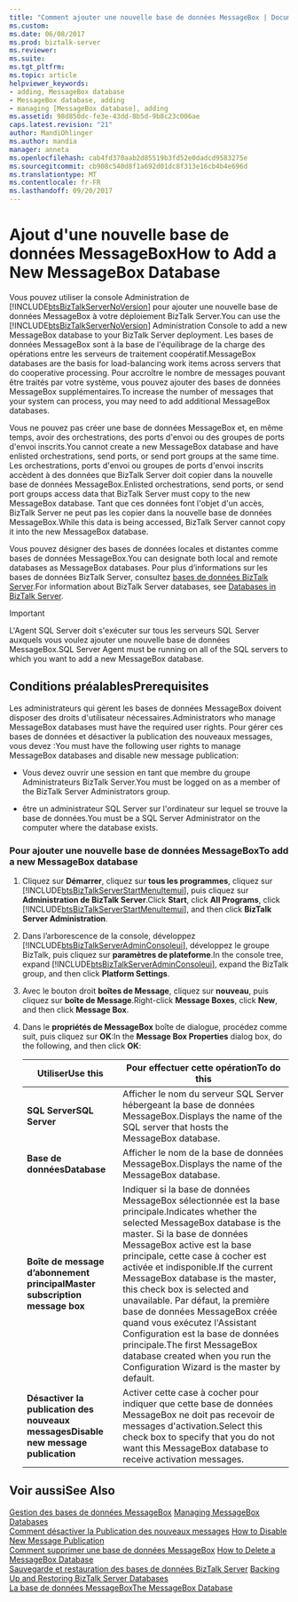 ```yaml
---
title: "Comment ajouter une nouvelle base de données MessageBox | Documents Microsoft"
ms.custom: 
ms.date: 06/08/2017
ms.prod: biztalk-server
ms.reviewer: 
ms.suite: 
ms.tgt_pltfrm: 
ms.topic: article
helpviewer_keywords:
- adding, MessageBox database
- MessageBox database, adding
- managing [MessageBox database], adding
ms.assetid: 98d850dc-fe3e-43dd-8b5d-9b8c23c006ae
caps.latest.revision: "21"
author: MandiOhlinger
ms.author: mandia
manager: anneta
ms.openlocfilehash: cab4fd370aab2d85519b3fd52e0dadcd9583275e
ms.sourcegitcommit: cb908c540d8f1a692d01dc8f313e16cb4b4e696d
ms.translationtype: MT
ms.contentlocale: fr-FR
ms.lasthandoff: 09/20/2017
---
```

# <a name="how-to-add-a-new-messagebox-database"></a><span data-ttu-id="56d0b-102">Ajout d'une nouvelle base de données MessageBox</span><span class="sxs-lookup"><span data-stu-id="56d0b-102">How to Add a New MessageBox Database</span></span>
<span data-ttu-id="56d0b-103">Vous pouvez utiliser la console Administration de [!INCLUDE[btsBizTalkServerNoVersion](../includes/btsbiztalkservernoversion-md.md)] pour ajouter une nouvelle base de données MessageBox à votre déploiement BizTalk Server.</span><span class="sxs-lookup"><span data-stu-id="56d0b-103">You can use the [!INCLUDE[btsBizTalkServerNoVersion](../includes/btsbiztalkservernoversion-md.md)] Administration Console to add a new MessageBox database to your BizTalk Server deployment.</span></span> <span data-ttu-id="56d0b-104">Les bases de données MessageBox sont à la base de l'équilibrage de la charge des opérations entre les serveurs de traitement coopératif.</span><span class="sxs-lookup"><span data-stu-id="56d0b-104">MessageBox databases are the basis for load-balancing work items across servers that do cooperative processing.</span></span> <span data-ttu-id="56d0b-105">Pour accroître le nombre de messages pouvant être traités par votre système, vous pouvez ajouter des bases de données MessageBox supplémentaires.</span><span class="sxs-lookup"><span data-stu-id="56d0b-105">To increase the number of messages that your system can process, you may need to add additional MessageBox databases.</span></span>  
  
 <span data-ttu-id="56d0b-106">Vous ne pouvez pas créer une base de données MessageBox et, en même temps, avoir des orchestrations, des ports d'envoi ou des groupes de ports d'envoi inscrits.</span><span class="sxs-lookup"><span data-stu-id="56d0b-106">You cannot create a new MessageBox database and have enlisted orchestrations, send ports, or send port groups at the same time.</span></span> <span data-ttu-id="56d0b-107">Les orchestrations, ports d'envoi ou groupes de ports d'envoi inscrits accèdent à des données que BizTalk Server doit copier dans la nouvelle base de données MessageBox.</span><span class="sxs-lookup"><span data-stu-id="56d0b-107">Enlisted orchestrations, send ports, or send port groups access data that BizTalk Server must copy to the new MessageBox database.</span></span> <span data-ttu-id="56d0b-108">Tant que ces données font l'objet d'un accès, BizTalk Server ne peut pas les copier dans la nouvelle base de données MessageBox.</span><span class="sxs-lookup"><span data-stu-id="56d0b-108">While this data is being accessed, BizTalk Server cannot copy it into the new MessageBox database.</span></span>  
  
 <span data-ttu-id="56d0b-109">Vous pouvez désigner des bases de données locales et distantes comme bases de données MessageBox.</span><span class="sxs-lookup"><span data-stu-id="56d0b-109">You can designate both local and remote databases as MessageBox databases.</span></span> <span data-ttu-id="56d0b-110">Pour plus d’informations sur les bases de données BizTalk Server, consultez [bases de données BizTalk Server](../core/databases-in-biztalk-server.md).</span><span class="sxs-lookup"><span data-stu-id="56d0b-110">For information about BizTalk Server databases, see [Databases in BizTalk Server](../core/databases-in-biztalk-server.md).</span></span>  
  
> [!IMPORTANT]
>  <span data-ttu-id="56d0b-111">L'Agent SQL Server doit s'exécuter sur tous les serveurs SQL Server auxquels vous voulez ajouter une nouvelle base de données MessageBox.</span><span class="sxs-lookup"><span data-stu-id="56d0b-111">SQL Server Agent must be running on all of the SQL servers to which you want to add a new MessageBox database.</span></span>  
  
## <a name="prerequisites"></a><span data-ttu-id="56d0b-112">Conditions préalables</span><span class="sxs-lookup"><span data-stu-id="56d0b-112">Prerequisites</span></span>  
 <span data-ttu-id="56d0b-113">Les administrateurs qui gèrent les bases de données MessageBox doivent disposer des droits d'utilisateur nécessaires.</span><span class="sxs-lookup"><span data-stu-id="56d0b-113">Administrators who manage MessageBox databases must have the required user rights.</span></span> <span data-ttu-id="56d0b-114">Pour gérer ces bases de données et désactiver la publication des nouveaux messages, vous devez :</span><span class="sxs-lookup"><span data-stu-id="56d0b-114">You must have the following user rights to manage MessageBox databases and disable new message publication:</span></span>  
  
-   <span data-ttu-id="56d0b-115">Vous devez ouvrir une session en tant que membre du groupe Administrateurs BizTalk Server.</span><span class="sxs-lookup"><span data-stu-id="56d0b-115">You must be logged on as a member of the BizTalk Server Administrators group.</span></span>  
  
-   <span data-ttu-id="56d0b-116">être un administrateur SQL Server sur l'ordinateur sur lequel se trouve la base de données.</span><span class="sxs-lookup"><span data-stu-id="56d0b-116">You must be a SQL Server Administrator on the computer where the database exists.</span></span>  
  
### <a name="to-add-a-new-messagebox-database"></a><span data-ttu-id="56d0b-117">Pour ajouter une nouvelle base de données MessageBox</span><span class="sxs-lookup"><span data-stu-id="56d0b-117">To add a new MessageBox database</span></span>  
  
1.  <span data-ttu-id="56d0b-118">Cliquez sur **Démarrer**, cliquez sur **tous les programmes**, cliquez sur [!INCLUDE[btsBizTalkServerStartMenuItemui](../includes/btsbiztalkserverstartmenuitemui-md.md)], puis cliquez sur **Administration de BizTalk Server**.</span><span class="sxs-lookup"><span data-stu-id="56d0b-118">Click **Start**, click **All Programs**, click [!INCLUDE[btsBizTalkServerStartMenuItemui](../includes/btsbiztalkserverstartmenuitemui-md.md)], and then click **BizTalk Server Administration**.</span></span>  
  
2.  <span data-ttu-id="56d0b-119">Dans l’arborescence de la console, développez [!INCLUDE[btsBizTalkServerAdminConsoleui](../includes/btsbiztalkserveradminconsoleui-md.md)], développez le groupe BizTalk, puis cliquez sur **paramètres de plateforme**.</span><span class="sxs-lookup"><span data-stu-id="56d0b-119">In the console tree, expand [!INCLUDE[btsBizTalkServerAdminConsoleui](../includes/btsbiztalkserveradminconsoleui-md.md)], expand the BizTalk group, and then click **Platform Settings**.</span></span>  
  
3.  <span data-ttu-id="56d0b-120">Avec le bouton droit **boîtes de Message**, cliquez sur **nouveau**, puis cliquez sur **boîte de Message**.</span><span class="sxs-lookup"><span data-stu-id="56d0b-120">Right-click **Message Boxes**, click **New**, and then click **Message Box**.</span></span>  
  
4.  <span data-ttu-id="56d0b-121">Dans le **propriétés de MessageBox** boîte de dialogue, procédez comme suit, puis cliquez sur **OK**:</span><span class="sxs-lookup"><span data-stu-id="56d0b-121">In the **Message Box Properties** dialog box, do the following, and then click **OK**:</span></span>  
  
    |<span data-ttu-id="56d0b-122">Utiliser</span><span class="sxs-lookup"><span data-stu-id="56d0b-122">Use this</span></span>|<span data-ttu-id="56d0b-123">Pour effectuer cette opération</span><span class="sxs-lookup"><span data-stu-id="56d0b-123">To do this</span></span>|  
    |--------------|----------------|  
    |<span data-ttu-id="56d0b-124">**SQL Server**</span><span class="sxs-lookup"><span data-stu-id="56d0b-124">**SQL Server**</span></span>|<span data-ttu-id="56d0b-125">Afficher le nom du serveur SQL Server hébergeant la base de données MessageBox.</span><span class="sxs-lookup"><span data-stu-id="56d0b-125">Displays the name of the SQL server that hosts the MessageBox database.</span></span>|  
    |<span data-ttu-id="56d0b-126">**Base de données**</span><span class="sxs-lookup"><span data-stu-id="56d0b-126">**Database**</span></span>|<span data-ttu-id="56d0b-127">Afficher le nom de la base de données MessageBox.</span><span class="sxs-lookup"><span data-stu-id="56d0b-127">Displays the name of the MessageBox database.</span></span>|  
    |<span data-ttu-id="56d0b-128">**Boîte de message d’abonnement principal**</span><span class="sxs-lookup"><span data-stu-id="56d0b-128">**Master subscription message box**</span></span>|<span data-ttu-id="56d0b-129">Indiquer si la base de données MessageBox sélectionnée est la base principale.</span><span class="sxs-lookup"><span data-stu-id="56d0b-129">Indicates whether the selected MessageBox database is the master.</span></span> <span data-ttu-id="56d0b-130">Si la base de données MessageBox active est la base principale, cette case à cocher est activée et indisponible.</span><span class="sxs-lookup"><span data-stu-id="56d0b-130">If the current MessageBox database is the master, this check box is selected and unavailable.</span></span> <span data-ttu-id="56d0b-131">Par défaut, la première base de données MessageBox créée quand vous exécutez l'Assistant Configuration est la base de données principale.</span><span class="sxs-lookup"><span data-stu-id="56d0b-131">The first MessageBox database created when you run the Configuration Wizard is the master by default.</span></span>|  
    |<span data-ttu-id="56d0b-132">**Désactiver la publication des nouveaux messages**</span><span class="sxs-lookup"><span data-stu-id="56d0b-132">**Disable new message publication**</span></span>|<span data-ttu-id="56d0b-133">Activer cette case à cocher pour indiquer que cette base de données MessageBox ne doit pas recevoir de messages d'activation.</span><span class="sxs-lookup"><span data-stu-id="56d0b-133">Select this check box to specify that you do not want this MessageBox database to receive activation messages.</span></span>|  
  
## <a name="see-also"></a><span data-ttu-id="56d0b-134">Voir aussi</span><span class="sxs-lookup"><span data-stu-id="56d0b-134">See Also</span></span>  
 <span data-ttu-id="56d0b-135">[Gestion des bases de données MessageBox](../core/managing-messagebox-databases.md) </span><span class="sxs-lookup"><span data-stu-id="56d0b-135">[Managing MessageBox Databases](../core/managing-messagebox-databases.md) </span></span>  
 <span data-ttu-id="56d0b-136">[Comment désactiver la Publication des nouveaux messages](../core/how-to-disable-new-message-publication.md) </span><span class="sxs-lookup"><span data-stu-id="56d0b-136">[How to Disable New Message Publication](../core/how-to-disable-new-message-publication.md) </span></span>  
 <span data-ttu-id="56d0b-137">[Comment supprimer une base de données MessageBox](../core/how-to-delete-a-messagebox-database.md) </span><span class="sxs-lookup"><span data-stu-id="56d0b-137">[How to Delete a MessageBox Database](../core/how-to-delete-a-messagebox-database.md) </span></span>  
 <span data-ttu-id="56d0b-138">[Sauvegarde et restauration des bases de données BizTalk Server](../core/backing-up-and-restoring-biztalk-server-databases.md) </span><span class="sxs-lookup"><span data-stu-id="56d0b-138">[Backing Up and Restoring BizTalk Server Databases](../core/backing-up-and-restoring-biztalk-server-databases.md) </span></span>  
 [<span data-ttu-id="56d0b-139">La base de données MessageBox</span><span class="sxs-lookup"><span data-stu-id="56d0b-139">The MessageBox Database</span></span>](../core/the-messagebox-database.md)